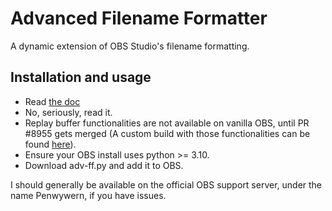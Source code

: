 # Advanced Filename Formatter

A dynamic extension of OBS Studio's filename formatting.


## Installation and usage

- Read [the doc](https://github.com/Penwy/adv-ff/blob/main/docs/doc.md)
- No, seriously, read it.
- Replay buffer functionalities are not available on vanilla OBS, until PR #8955 gets merged (A custom build with those functionalities can be found [here](https://github.com/Penwy/obs-studio/actions/runs/9666407620)).
- Ensure your OBS install uses python >= 3.10.
- Download adv-ff.py and add it to OBS.

I should generally be available on the official OBS support server, under the name Penwywern, if you have issues.
